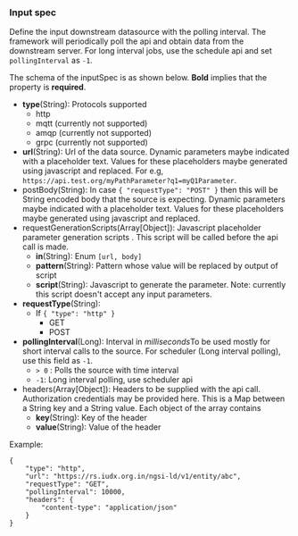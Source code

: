 ### Input spec
Define the input downstream datasource with the polling interval.
The framework will periodically poll the api and obtain data from the downstream server.
For long interval jobs, use the schedule api and set `pollingInterval` as `-1`.

The schema of the inputSpec is as shown below. **Bold** implies that the property is **required**.  

- **type**(String): Protocols supported 
  - http
  - mqtt (currently not supported)
  - amqp (currently not supported)
  - grpc (currently not supported)
- **url**(String): Url of the data source. Dynamic parameters maybe indicated with a placeholder text. Values for these placeholders maybe generated using javascript and replaced. For e.g, `https://api.test.org/myPathParameter?q1=myQ1Parameter`.
- postBody(String): In case `{ "requestType": "POST" }` then this will be String encoded body that the source is expecting. Dynamic parameters maybe indicated with a placeholder text. Values for these placeholders maybe generated using javascript and replaced.
- requestGenerationScripts(Array[Object]): Javascript placeholder parameter generation scripts . This script will be called before the api call is made.
  - **in**(String): Enum `[url, body]`
  - **pattern**(String): Pattern whose value will be replaced by output of script
  - **script**(String): Javascript to generate the parameter. Note: currently this script doesn't accept any input parameters.
- **requestType**(String): 
  - If `{ "type": "http" }`
    - GET
    - POST
- **pollingInterval**(Long): Interval in *milliseconds*To be used mostly for short interval calls to the source. For scheduler (Long interval polling), use this field as `-1`.
  - `> 0` : Polls the source with time interval
  - `-1`: Long interval polling, use scheduler api
- headers(Array[Object]): Headers to be supplied with the api call. Authorization credentials may be provided here. This is a Map between a String key and a String value. Each object of the array contains 
  - **key**(String): Key of the header
  - **value**(String): Value of the header

Example:
``` 
{
    "type": "http",
    "url": "https://rs.iudx.org.in/ngsi-ld/v1/entity/abc",
    "requestType": "GET",
    "pollingInterval": 10000,
    "headers": {
        "content-type": "application/json"
    }
}
```

